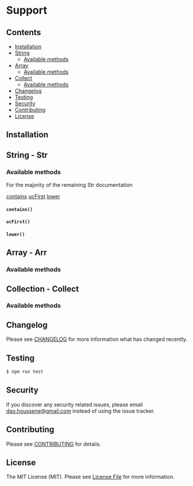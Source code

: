 # Support

## Contents

- [Installation](#installation)
- [String](#str)
  - [Available methods](#sam)
- [Array](#arr)
  - [Available methods](#aam)
- [Collect](#collect)
  - [Available methods](#cam)
- [Changelog](#changelog)
- [Testing](#testing)
- [Security](#security)
- [Contributing](#contributing)
- [License](#license)

## Installation

## <a name="str"></a> String - Str

### <a name="sam"></a> Available methods

For the majority of the remaining Str documentation

[contains](#method-contains)
[ucFirst](#method-ucFirst)
[lower](#method-lower)

#### <a name="method-contains"></a> `contains()`

#### <a name="method-ucFirst"></a> `ucFirst()`

#### <a name="method-lower"></a> `lower()`

## <a name="arr"></a> Array - Arr

### <a name="aam"></a> Available methods

## <a name="collect"></a> Collection - Collect

### <a name="cam"></a> Available methods

## Changelog

Please see [CHANGELOG](CHANGELOG.md) for more information what has changed recently.

## Testing

```bash
$ npm run test
```

## Security

If you discover any security related issues, please email dao.houssene@gmail.com instead of using the issue tracker.

## Contributing

Please see [CONTRIBUTING](CONTRIBUTING.md) for details.

## License

The MIT License (MIT). Please see [License File](LICENSE) for more information.

